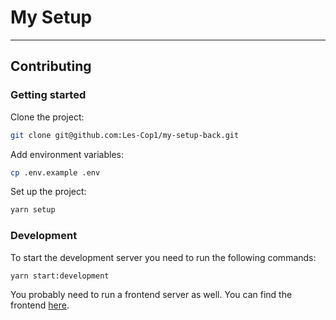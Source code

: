 # My Setup

---

## Contributing

### Getting started

Clone the project:

```bash
git clone git@github.com:Les-Cop1/my-setup-back.git
```

Add environment variables:

```bash
cp .env.example .env
```

Set up the project:

```bash
yarn setup
```

### Development

To start the development server you need to run the following commands:

```bash
yarn start:development
```

You probably need to run a frontend server as well. You can find the frontend [here](https://github.com/Les-Cop1/my-setup-back).
